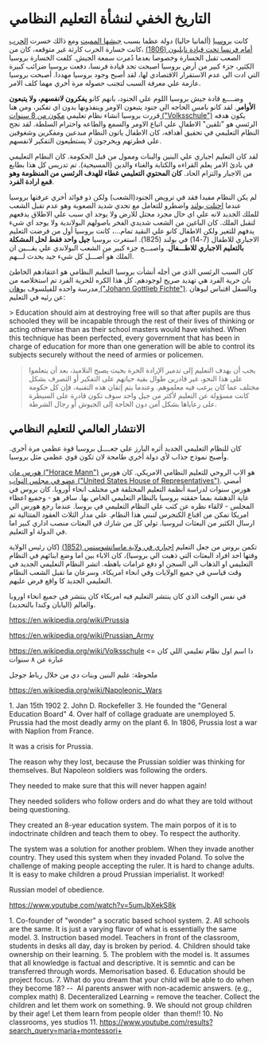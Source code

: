 # التاريخ الخفي لنشأة التعليم النظامي

كانت [بروسيا](https://en.wikipedia.org/wiki/Prussia) (ألمانيا حاليا) دولة عظما بسبب [جيشها المميت](https://en.wikipedia.org/wiki/Prussian_Army) ومع ذالك خسرت [الحرب أمام فرنسا تحت قيادة نابليون (1806)](<https://en.wikipedia.org/wiki/Fall_of_Berlin_(1806)>) ،كانت خسارة الحرب كارثة غير متوقعه، كان من الصعب تقبل الخسارة وخصوصا بعدما دُمرت سمعة الجيش. كلفت الخسارة بروسيا الكثير، جزء كبير من أرض بروسيا اصبحت تحد قيادة فرنسا، دفعت بروسيا ضرائب كبيرة التي ادت الي عدم الاستقرار الاقتصادي لها، لقد أصبح وجود بروسيا مهددا. أصبحت بروسيا عازمة علي معرفة السبب لتجنب حصوله مرة أخري مهما كلف الامر.

وضــــع قادة جيش بروسيا اللوم علي الجنود، بانهم كانو **يفكرون لانفسهم، ولا يتبعون الأوامر**. لقد كانو بامس الحاجه الي جنود يتبعون الاومر وينفذونها بدون اي تفكير، ومن هنا قررت بروسيا انشاء نظام تعليمي [مكون من 8 سنوات ("Volksschule")](https://en.wikipedia.org/wiki/Volksschule) يكون هدفه الرئسي هو "تلقين" الاطفال علي اتباع الاومر والسمع والطاعه واحترام السلطة. لقد نجح النظام التعليمي في تحقيق أهدافه، كان الاطفال ياتون النظام مبدعين ومفكرين وشغوفين علي فطرتهم ويخرجون لا يستطيعون التفكير لانفسهم.

لقد كان التعليم اجباري علي البنين والبنات وممول من قبل الحكومة. كان النظام التعليمي في بادئ الامر يعلم القراءه والكتابة والغناء والدين (المسيحية). تم تدريس كل هذا بطابع من الاجبار والتزام الحاد. **كان المحتوي التعليمي غطاء للهدف الرئسي من المنظومة وهو قمع ارادة الفرد**.

لم يكن النظام مفيدا فقد في ترويض الجنود(الشعب) ولكن ذو فوائد أخري عرفتها بروسيا عندما [احتلت بولند](https://en.wikipedia.org/wiki/Prussian_Partition) واضطرو للتعامل مع تحدي شديد الصعوبة وهو عدم تقبل الشعب للملك الجديد لانه علي اي حال مجرد محتل للارض ولا يوجد اي سبب علي الاطلاق يدفعهم لتقبل الملك. كان الباغين من الشعب شديدي الفخر باصولهم البولاندية ولا يوجد اي شيء يدفهم للتغير ولكن الاطفال كانو علي النقيد تمام...، كانت بروسيا أول من فرضت التعليم الاجباري للاطفال (7-14) في بولند (1825). استغرت بروسيا **جيل واحد فقط لحل المشكلة بالتعليم الاجباري للاطـــفال**. واصبـــح جزء كبير من الشعب البولاندي علي يقـــين ان الملك هو أصـــل كل شيء جيد يحدث لـــهم.

كان السبب الرئسي الذي من أجله أنشأت بروسيا التعليم النظامي هو اعتقادهم الخاطئ بان حرية الفرد هي تهديد صريح لوجودهم. كل هذا الكره للحرية الفرد تم استخلاصه من مدرسة واحده للفيلسوف [يوهان ("Johann Gottlieb Fichte")](https://en.wikipedia.org/wiki/Johann_Gottlieb_Fichte). وبالسفل اقتباس ليوهان عن رئيه في التعليم:

‏> Education should aim at destroying free will so that after pupils are thus schooled they will be incapable through the rest of their lives of thinking or acting otherwise than as their school masters would have wished. When this technique has been perfected, every government that has been in charge of education for more than one generation will be able to control its subjects securely without the need of armies or policemen.

> يجب أن يهدف التعليم إلى تدمير الإرادة الحرة بحيث يصبح التلاميذ، بعد أن يتعلموا على هذا النحو، غير قادرين طوال بقية حياتهم على التفكير أو التصرف بشكل مختلف عما كان يرغب فيه معلموهم. وعندما يتم إتقان هذه التقنية، فإن كل حكومة كانت مسؤولة عن التعليم لأكثر من جيل واحد سوف تكون قادرة على السيطرة على رعاياها بشكل آمن دون الحاجة إلى الجيوش أو رجال الشرطة.

## الانتشار العالمي للتعليم النظامي

كان للنظام التعليمي الجديد أثره البارز علي جعــــل بروسيا قوة عظمي مرة أخري. وأصبح نموذج جذاب لأي دولة أخري طامحة لان تكون قوي عظمي مثل بروسيا.

[هورس مان ("Horace Mann")](https://en.wikipedia.org/wiki/Horace_Mann) هو الاب الروحي للتعليم النظامي الامريكي. كان هورس [عضو في مجلس النواب ("United States House of Representatives")](https://en.wikipedia.org/wiki/United_States_House_of_Representatives). أمضي هورس سنوات لدراسة أنظمة التعليم المختلفة في مختلف انحاء أوروبا. كان بروس في غاية الدهشة بمما حققته بروسيا بالنظام التعليمي الخاص بها. سافر هو - وجميع اعظاء المجلس - لالقاء نظره عن كثب علي النظام التعليمي في بروسا. عندما رجع هورس الي امريكا تمكن من اقناع الكنجرس لتبني هذا النظام. علي مدار الثلاث العقود المتتالية تم ارسال الكثير من البعثات لبروسيا. تولي كل من شارك في البعثات منصب اداري كبير اما في الدولة او التعليم.


تكمن بروس من جعل التعليم [اجباري في ولاية ماساتشوستس (1852)](https://www.findlaw.com/education/education-options/compulsory-education-laws-background.html) (كان رئيس الولاية وقتها احد افراد البعثات التي ذهبت الي بروسيا)، كان الاباء بين اما وضع ابنائهم في النظام التعليمي او الذهاب الي السجن او دفع غرامات باهظه. اتشر النظام التعليمي الجديد في وقت قياسي في جميع الولايات وفي انحاء امريكاء. وسرعان ما تقبل الشعب النظام التعليمي الجديد كا واقع فرض عليهم.


في نفس الوقت الذي كان ينتشر التعليم فيه امريكاء كان ينتشر في جميع انحاء اوروبا والعالم (اليابان وكندا بالتحديد).


‏https://en.wikipedia.org/wiki/Prussia

‏https://en.wikipedia.org/wiki/Prussian_Army

‏https://en.wikipedia.org/wiki/Volksschule <= دا اسم اول نظام تعليمي اللي كان عبارة عن ٨ سنوات

ملحوظة: عليم البنين وبنات دي من خلال رباط جوجل

‏https://en.wikipedia.org/wiki/Napoleonic_Wars

‏1. Jan 15th 1902
‏2. John D. Rockefeller
‏3. He founded the "General Education Board"
‏4. Over half of collage graduate are unemployed
‏5. Prussia had the most deadly army on the plant
‏6. In 1806, Prussia lost a war with Naplion from France.

‏It was a crisis for Prussia.

‏The reason why they lost, because the Prussian soldier was thinking for themselves. But Napoleon soldiers was following the orders.

‏They needed to make sure that this will never happen again!

‏They needed soliders who follow orders and do what they are told without being questioning.

‏They created an 8-year education system. The main porpos of it is to indoctrinate children and teach them to obey. To respect the authority.

‏The system was a solution for another problem. When they invade another country. They used this system when they invaded Poland. To solve the challenge of making people accepting the ruler. It is hard to change adults. It is easy to make children a proud Prussian imperialist. It worked!

‏Russian model of obedience.

‏https://www.youtube.com/watch?v=5umJbXekS8k

‏1. Co-founder of "wonder" a socratic based school system.
‏2. All schools are the same. It is just a varying flavor of what is essentially the same model.
‏3. Instruction based model. Teachers in front of the classroom, students in desks all day, day is broken by period.
‏4. Children should take ownership on their learning.
‏5. The problem with the model is. It assumes that all knowledge is factual and descriptive. It is semntic and can be transferred through words. Memorisation based.
‏6. Education should be project focus.
‏7. What do you dream that your child will be able to do when they become 18? --
‏ Al parents answer with non-academic answers. (e.g., complex math)
‏8. Decenteralized Learning = remove the teacher. Collect the children and let them work on something.
‏9. We should not group children by their age! Let them learn from people older
‏ than them!!
‏10. No classrooms, yes studios
‏11. https://www.youtube.com/results?search_query=maria+montessori+
